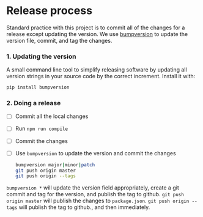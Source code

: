 # Release process

Standard practice with this project is to commit all of the changes for a release except updating the version. We use [bumpversion] to update the version file, commit, and tag the changes.

### 1. Updating the version
A small command line tool to simplify releasing software by updating all version strings in your source code by the correct increment.
Install it with:
```bash
pip install bumpversion
```

### 2. Doing a release

- [ ] Commit all the local changes
- [ ] Run `npm run compile`
- [ ] Commit the changes
- [ ] Use `bumpversion` to update the version and commit the changes

    ```sh
    bumpversion major|minor|patch
    git push origin master
    git push origin --tags
    ```

`bumpversion *` will update the version field appropriately, create a git commit and tag for the version, and publish the tag to github.
`git push origin master` will publish the changes to `package.json`.
`git push origin --tags` will publish the tag to github., and then immediately.


[bumpversion]: https://pypi.python.org/pypi/bumpversion
